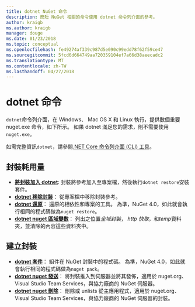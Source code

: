 ```yaml
---
title: dotnet NuGet 命令
description: 簡短 NuGet 相關的命令使用 dotnet 命令列介面的參考。
author: kraigb
ms.author: kraigb
manager: douge
ms.date: 01/23/2018
ms.topic: conceptual
ms.openlocfilehash: fe49274af339c987d5e090c99edd78f62f59ce47
ms.sourcegitcommit: 5fcd6d664749aa720359104ef7a66d38aeecadc2
ms.translationtype: MT
ms.contentlocale: zh-TW
ms.lasthandoff: 04/27/2018
---
```

# <a name="dotnet-commands"></a>dotnet 命令

`dotnet`命令列介面，在 Windows、 Mac OS X 和 Linux 執行，提供數個重要 nuget.exe 命令，如下所示。 如果 dotnet 滿足您的需求，則不需要使用`nuget.exe`。

如需完整資訊`dotnet`，請參閱[.NET Core 命令列介面 (CLI) 工具](/dotnet/core/tools/?tabs=netcore2x)。

## <a name="package-consumption"></a>封裝耗用量

- [**將封裝加入 dotnet**](/dotnet/core/tools/dotnet-add-package): 封裝將參考加入至專案檔，然後執行`dotnet restore`安裝套件。
- [**dotnet 移除封裝**](/dotnet/core/tools/dotnet-remove-package)： 從專案檔中移除封裝參考。
- [**dotnet 還原**](/dotnet/core/tools/dotnet-restore?tabs=netcore2x)： 還原的相依性和專案的工具。 為準，NuGet 4.0，如此就會執行相同的程式碼做為`nuget restore`。
- [**dotnet nuget 區域變數**](/dotnet/core/tools/dotnet-nuget-locals)： 列出之位置*全域封裝*， *http 快取*，和*temp*資料夾，並清除的內容這些資料夾中。

## <a name="package-creation"></a>建立封裝

- [**dotnet 套件**](/dotnet/core/tools/dotnet-pack?tabs=netcore2x)： 組件在 NuGet 封裝中的程式碼。 為準，NuGet 4.0，如此就會執行相同的程式碼做為`nuget pack`。
- [**dotnet nuget 發送**](/dotnet/core/tools/dotnet-nuget-push)： 將封裝推入到伺服器並將其發佈，適用於 nuget.org、 Visual Studio Team Services，與協力廠商的 NuGet 伺服器。
- [**dotnet nuget 刪除**](/dotnet/core/tools/dotnet-nuget-delete)： 刪除或 unlists 從主應用程式，適用於 nuget.org、 Visual Studio Team Services，與協力廠商的 NuGet 伺服器的封裝。
